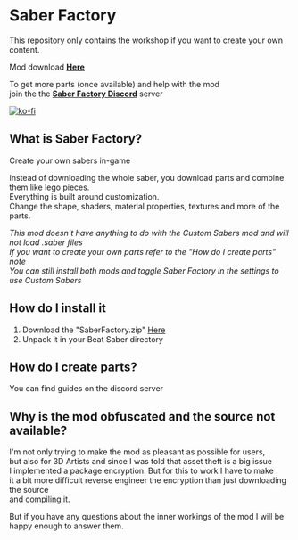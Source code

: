 # Saber Factory
This repository only contains the workshop if you want to create your own content.

Mod download **[Here](https://github.com/ToniMacaroni/SaberFactory/releases)**

To get more parts (once available) and help with the mod  
join the the **[Saber Factory Discord](https://discord.gg/8umquzR)** server



[![ko-fi](https://www.ko-fi.com/img/githubbutton_sm.svg)](https://ko-fi.com/D1D21V8R8)

## What is Saber Factory?
Create your own sabers in-game

Instead of downloading the whole saber, you download parts and combine them like lego pieces.  
Everything is built around customization.  
Change the shape, shaders, material properties, textures and more of the parts.

*This mod doesn't have anything to do with the Custom Sabers mod and will not load .saber files*   
*If you want to create your own parts refer to the "How do I create parts" note*   
*You can still install both mods and toggle Saber Factory in the settings to use Custom Sabers*

## How do I install it
1) Download the "SaberFactory.zip" [Here](https://github.com/ToniMacaroni/SaberFactory/releases)
2) Unpack it in your Beat Saber directory

## How do I create parts?
You can find guides on the discord server

## Why is the mod obfuscated and the source not available?
I'm not only trying to make the mod as pleasant as possible for users,  
but also for 3D Artists and since I was told that asset theft is a big issue  
I implemented a package encryption. But for this to work I have to make  
it a bit more difficult reverse engineer the encryption than just downloading the source  
and compiling it.

But if you have any questions about the inner workings of the mod I will be happy enough to answer them.

